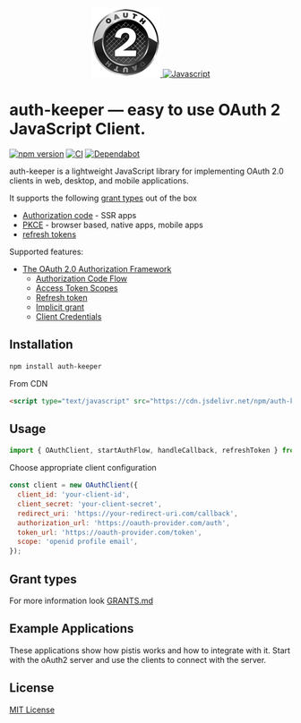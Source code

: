 <p align="center">
    <a href="http://oauth.net/2/" target="_blank" rel="noopener">
      <img src="https://github.com/oauth-xx/oauth2/raw/main/docs/images/logo/oauth2-logo-124px.png?raw=true" alt="OAuth 2.0 Logo">
    </a>
    <a href="/" target="_blank" rel="noopener">
      <img width="124px" src="https://github.com/user-attachments/assets/ba042139-cc56-412d-920c-7c7ecf4d6eec" alt="Javascript">
    </a>
</p>


# auth-keeper — easy to use OAuth 2 JavaScript Client.

[![npm version](https://badge.fury.io/js/auth-keeper.svg)](https://badge.fury.io/js/auth-keeper)
[![CI](https://github.com/VaibhavUpreti/auth-keeper/blob/main/.github/workflows/nodejs.yml/badge.svg)](https://github.com/VaibhavUpreti/auth-keeper/blob/main/.github/workflows/nodejs.yml/badge.svg)
[![Dependabot](https://img.shields.io/badge/dependabot-enabled-success.svg)](https://dependabot.com)

auth-keeper is a lightweight JavaScript library for implementing OAuth 2.0 clients in web, desktop, and mobile applications. 

It supports the following [grant types](https://oauth.net/2/grant-types/) out of the box

- [Authorization code](https://oauth.net/2/grant-types/authorization-code/) - SSR apps
- [PKCE](https://oauth.net/2/pkce/) - browser based, native apps, mobile apps
- [refresh tokens](https://oauth.net/2/grant-types/refresh-token/)

Supported features:

- [The OAuth 2.0 Authorization Framework](https://datatracker.ietf.org/doc/html/rfc6749)
  - [Authorization Code Flow](https://datatracker.ietf.org/doc/html/rfc6749#section-4.1)
  - [Access Token Scopes](https://datatracker.ietf.org/doc/html/rfc6749#section-3.3)
  - [Refresh token](https://datatracker.ietf.org/doc/html/rfc6749#section-1.5)
  - [Implicit grant](https://datatracker.ietf.org/doc/html/rfc6749#section-4.2)
  <!-- - [Resource Owner Password Credentials](https://datatracker.ietf.org/doc/html/rfc6749#section-4.3) -->
  - [Client Credentials](https://datatracker.ietf.org/doc/html/rfc6749#section-4.4)
<!-- - [OAuth 2.0 Token Revocation](https://datatracker.ietf.org/doc/html/rfc7009)
- [OAuth 2.0 Token Introspection](https://datatracker.ietf.org/doc/html/rfc7662) -->
<!-- - [OAuth 2.0 Threat Model and Security Considerations](https://datatracker.ietf.org/doc/html/rfc6819)
- [OAuth 2.0 for Native Apps](https://datatracker.ietf.org/doc/html/rfc8252)
- [Proof Key for Code Exchange by OAuth Public Clients](https://datatracker.ietf.org/doc/html/rfc7636) -->

## Installation

```bash 
npm install auth-keeper
```

From CDN

```html
<script type="text/javascript" src="https://cdn.jsdelivr.net/npm/auth-keeper@latest/dist/auth-keeper.js"></script>
```


## Usage

```javascript
import { OAuthClient, startAuthFlow, handleCallback, refreshToken } from 'auth-keeper';
```

Choose appropriate client configuration

```javascript
const client = new OAuthClient({
  client_id: 'your-client-id',
  client_secret: 'your-client-secret',
  redirect_uri: 'https://your-redirect-uri.com/callback',
  authorization_url: 'https://oauth-provider.com/auth',
  token_url: 'https://oauth-provider.com/token',
  scope: 'openid profile email',
});
```


## Grant types

For more information look [GRANTS.md](./GRANTS.md)




## Example Applications

These applications show how pistis works and how to integrate with it. Start with the oAuth2 server and use the clients to connect with the server.


## License

[MIT License](./LICENSE)

